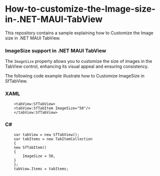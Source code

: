 # How-to-customize-the-Image-size-in-.NET-MAUI-TabView
This repository contains a sample explaining how to Customize the Image size in .NET MAUI TabView.

### ImageSize support in .NET MAUI TabView

The `ImageSize` property allows you to customize the size of images in the TabView control, enhancing its visual appeal and ensuring consistency.

The following code example illustrate how to Customize ImageSize in SfTabView.

### XAML

```
    <tabView:SfTabView>
    <tabView:SfTabItem ImageSize="50"/>
    </tabView:SfTabView> 
```

### C#

```
    var tabView = new SfTabView();
    var tabItems = new TabItemCollection
    {
    new SfTabItem()
    {
        ImageSize = 50,
    }
    };
    tabView.Items = tabItems; 
```
